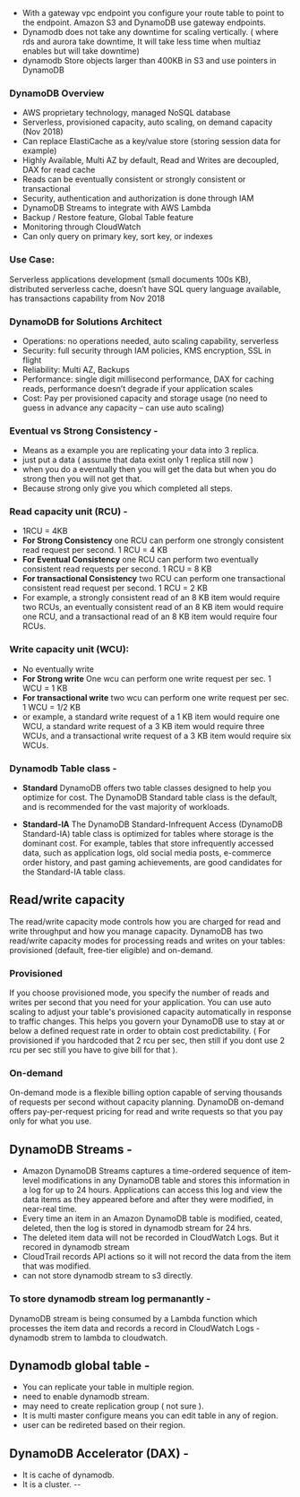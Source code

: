 - With a gateway vpc endpoint you configure your route table to point to the endpoint. Amazon S3 and DynamoDB use gateway endpoints.
- Dynamodb does not take any downtime for scaling vertically. ( where rds and aurora take downtime, It will take less time when multiaz enables but will take downtime)
- dynamodb Store objects larger than 400KB in S3 and use pointers in DynamoDB

### DynamoDB Overview
- AWS proprietary technology, managed NoSQL database
- Serverless, provisioned capacity, auto scaling, on demand capacity (Nov 2018)
- Can replace ElastiCache as a key/value store (storing session data for example)
- Highly Available, Multi AZ by default, Read and Writes are decoupled, DAX for read cache
- Reads can be eventually consistent or strongly consistent or transactional
- Security, authentication and authorization is done through IAM
- DynamoDB Streams to integrate with AWS Lambda
- Backup / Restore feature, Global Table feature
- Monitoring through CloudWatch
- Can only query on primary key, sort key, or indexes

### Use Case: 
Serverless applications development (small documents 100s KB), distributed serverless cache, doesn’t have SQL query language available, has transactions capability from Nov 2018

### DynamoDB for Solutions Architect
- Operations: no operations needed, auto scaling capability, serverless
- Security: full security through IAM policies, KMS encryption, SSL in flight
- Reliability: Multi AZ, Backups
- Performance: single digit millisecond performance, DAX for caching 
reads, performance doesn’t degrade if your application scales
- Cost: Pay per provisioned capacity and storage usage (no need to guess 
in advance any capacity – can use auto scaling)

### Eventual vs Strong Consistency -
- Means as a example you are replicating your data into 3 replica. 
- just put a data ( assume that data exist only 1 replica still now )
- when you do a eventually then you will get the data but when you do strong then you will not get that.
- Because strong only give you which completed all steps.

### Read capacity unit (RCU) -
- 1RCU = 4KB
- **For Strong Consistency** one RCU can perform one strongly consistent read request per second.  1 RCU = 4 KB
- **For Eventual Consistency** one RCU can perform two eventually consistent read requests per second.  1 RCU = 8 KB
- **For transactional Consistency** two RCU can perform one transactional consistent read request per second.  1 RCU = 2 KB
- For example, a strongly consistent read of an 8 KB item would require two RCUs, an eventually consistent read of an 8 KB item would require one RCU, and a transactional read of an 8 KB item would require four RCUs. 

### Write capacity unit (WCU):
- No eventually write
- **For Strong write** One wcu can perform one write request per sec. 1 WCU = 1 KB
- **For transactional write** two wcu can perform one write request per sec. 1 WCU = 1/2 KB
- or example, a standard write request of a 1 KB item would require one WCU, a standard write request of a 3 KB item would require three WCUs, and a transactional write request of a 3 KB item would require six WCUs.

### Dynamodb Table class -

- **Standard** DynamoDB offers two table classes designed to help you optimize for cost. The DynamoDB Standard table class is the default, and is recommended for the vast majority of workloads. 
 
- **Standard-IA** The DynamoDB Standard-Infrequent Access (DynamoDB Standard-IA) table class is optimized for tables where storage is the dominant cost. For example, tables that store infrequently accessed data, such as application logs, old social media posts, e-commerce order history, and past gaming achievements, are good candidates for the Standard-IA table class.


## Read/write capacity
The read/write capacity mode controls how you are charged for read and write throughput and how you manage capacity. DynamoDB has two read/write capacity modes for processing reads and writes on your tables: provisioned (default, free-tier eligible) and on-demand.

### Provisioned
If you choose provisioned mode, you specify the number of reads and writes per second that you need for your application. You can use auto scaling to adjust your table's provisioned capacity automatically in response to traffic changes. This helps you govern your DynamoDB use to stay at or below a defined request rate in order to obtain cost predictability.  ( For provisioned if you hardcoded that 2 rcu per sec, then still if you dont use 2 rcu per sec still you have to give bill for that ).

### On-demand
On-demand mode is a flexible billing option capable of serving thousands of requests per second without capacity planning. DynamoDB on-demand offers pay-per-request pricing for read and write requests so that you pay only for what you use.


## DynamoDB Streams -
- Amazon DynamoDB Streams captures a time-ordered sequence of item-level modifications in any DynamoDB table and stores this information in a log for up to 24 hours. Applications can access this log and view the data items as they appeared before and after they were modified, in near-real time.
- Every time an item in an Amazon DynamoDB table is modified, ceated, deleted, then the log is stored in dynamodb stream for 24 hrs.
- The deleted item data will not be recorded in CloudWatch Logs. But it recored in dynamodb stream
- CloudTrail records API actions so it will not record the data from the item that was modified.
- can not store dynamodb stream to s3 directly.
### To store dynamodb stream log permanantly -
DynamoDB stream is being consumed by a Lambda function which processes the item data and records a record in CloudWatch Logs - dynamodb strem to lambda to cloudwatch.

## Dynamodb global table -
- You can replicate your table in multiple region.
- need to enable dynamodb stream.
- may need to create replication group ( not sure ).
- It is multi master configure means you can edit table in any of region.
- user can be redireted based on their region.

## DynamoDB Accelerator (DAX) -
- It is cache of dynamodb.
- It is a cluster.
--
